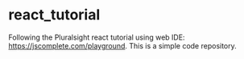 # react_tutorial
Following the Pluralsight react tutorial using web IDE: https://jscomplete.com/playground. This is a simple code repository.
